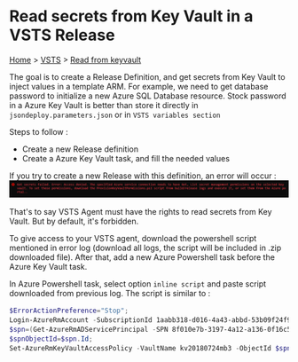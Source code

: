 # Read secrets from Key Vault in a VSTS Release

[Home](../README.md) > [VSTS](./readme.md) > [Read from keyvault](./read-from-keyvault.md)

The goal is to create a Release Definition, and get secrets from Key Vault to inject values in a template ARM. For example, we need to get database password to initialize a new Azure SQL Database resource. Stock password in a Azure Key Vault is better than store it directly in `jsondeploy.parameters.json` or in `VSTS variables section`

Steps to follow :

* Create a new Release definition
* Create a Azure Key Vault task, and fill the needed values

If you try to create a new Release with this definition, an error will occur :
![Image of error](./images/keyvault-error-while-fetching-secrets.png)

That's to say VSTS Agent must have the rights to read secrets from Key Vault. But by default, it's forbidden.

To give access to your VSTS agent, download the powershell script mentioned in error log (download all logs, the script will be included in .zip downloaded file). After that, add a new Azure Powershell task before the Azure Key Vault task.

In Azure Powershell task, select option `inline script` and paste script downloaded from previous log. The script is similar to :

```powershell
$ErrorActionPreference="Stop";
Login-AzureRmAccount -SubscriptionId 1aabb318-d016-4a43-abbd-53b09f24f98e;
$spn=(Get-AzureRmADServicePrincipal -SPN 8f010e7b-3197-4a12-a136-0f16c51db020);
$spnObjectId=$spn.Id;
Set-AzureRmKeyVaultAccessPolicy -VaultName kv20180724mb3 -ObjectId $spnObjectId -PermissionsToSecrets get,list;
```
